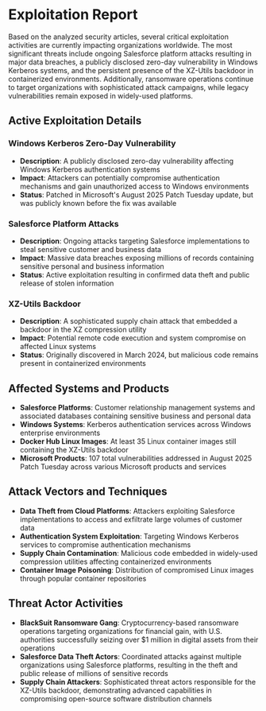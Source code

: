 # Exploitation Report

Based on the analyzed security articles, several critical exploitation activities are currently impacting organizations worldwide. The most significant threats include ongoing Salesforce platform attacks resulting in major data breaches, a publicly disclosed zero-day vulnerability in Windows Kerberos systems, and the persistent presence of the XZ-Utils backdoor in containerized environments. Additionally, ransomware operations continue to target organizations with sophisticated attack campaigns, while legacy vulnerabilities remain exposed in widely-used platforms.

## Active Exploitation Details

### Windows Kerberos Zero-Day Vulnerability
- **Description**: A publicly disclosed zero-day vulnerability affecting Windows Kerberos authentication systems
- **Impact**: Attackers can potentially compromise authentication mechanisms and gain unauthorized access to Windows environments
- **Status**: Patched in Microsoft's August 2025 Patch Tuesday update, but was publicly known before the fix was available

### Salesforce Platform Attacks
- **Description**: Ongoing attacks targeting Salesforce implementations to steal sensitive customer and business data
- **Impact**: Massive data breaches exposing millions of records containing sensitive personal and business information
- **Status**: Active exploitation resulting in confirmed data theft and public release of stolen information

### XZ-Utils Backdoor
- **Description**: A sophisticated supply chain attack that embedded a backdoor in the XZ compression utility
- **Impact**: Potential remote code execution and system compromise on affected Linux systems
- **Status**: Originally discovered in March 2024, but malicious code remains present in containerized environments

## Affected Systems and Products

- **Salesforce Platforms**: Customer relationship management systems and associated databases containing sensitive business and personal data
- **Windows Systems**: Kerberos authentication services across Windows enterprise environments
- **Docker Hub Linux Images**: At least 35 Linux container images still containing the XZ-Utils backdoor
- **Microsoft Products**: 107 total vulnerabilities addressed in August 2025 Patch Tuesday across various Microsoft products and services

## Attack Vectors and Techniques

- **Data Theft from Cloud Platforms**: Attackers exploiting Salesforce implementations to access and exfiltrate large volumes of customer data
- **Authentication System Exploitation**: Targeting Windows Kerberos services to compromise authentication mechanisms
- **Supply Chain Contamination**: Malicious code embedded in widely-used compression utilities affecting containerized environments
- **Container Image Poisoning**: Distribution of compromised Linux images through popular container repositories

## Threat Actor Activities

- **BlackSuit Ransomware Gang**: Cryptocurrency-based ransomware operations targeting organizations for financial gain, with U.S. authorities successfully seizing over $1 million in digital assets from their operations
- **Salesforce Data Theft Actors**: Coordinated attacks against multiple organizations using Salesforce platforms, resulting in the theft and public release of millions of sensitive records
- **Supply Chain Attackers**: Sophisticated threat actors responsible for the XZ-Utils backdoor, demonstrating advanced capabilities in compromising open-source software distribution channels